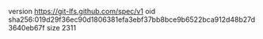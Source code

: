 version https://git-lfs.github.com/spec/v1
oid sha256:019d29f36ec90d1806381efa3ebf37bb8bce9b6522bca912d48b27d3640eb67f
size 2311
